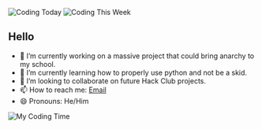 ![Coding Today](https://waka.hackclub.com/api/badge/U082W89BEG0/interval:today?label=Time%20wasted%20today)
![Coding This Week](https://waka.hackclub.com/api/badge/U082W89BEG0/U082W89BEG0/interval:30_days?label=last%2030d)

## Hello

- 🔭 I’m currently working on a massive project that could bring anarchy to my school.
- 🌱 I’m currently learning how to properly use python and not be a skid.
- 👯 I’m looking to collaborate on future Hack Club projects.
- 📫 How to reach me: [Email](mailto:redacted52215@mail.thejohnsons.net.nz)
- 😄 Pronouns: He/Him


![My Coding Time](https://github-readme-stats.vercel.app/api/wakatime?username=U082W89BEG0&api_domain=waka.hackclub.com&bg_color=1A202C&title_color=2F855A&icon_color=2F855A&text_color=ffffff&custom_title=Degenerate%20Coding%20Tracker&layout=compact)
